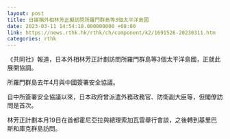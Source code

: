 ```yaml
---
layout: post
title: 日媒稱外相林芳正擬訪問所羅門群島等3個太平洋島國
date: 2023-03-11 14:54:18.000000000 +08:00
link: https://news.rthk.hk/rthk/ch/component/k2/1691526-20230311.htm
categories: rthk
---
```


《共同社》報道，日本外相林芳正計劃訪問所羅門群島等3個太平洋島國，正就此展開協調。

所羅門群島去年4月與中國簽署安全協議。

自中所簽署安全協議以來，日本政府曾派遣外務政務官、防衛副大臣等，但閣僚訪問是首次。

林芳正計劃本月19日在首都霍尼亞拉與總理索加瓦雷舉行會談，之後轉到基里巴斯和庫克群島訪問。
